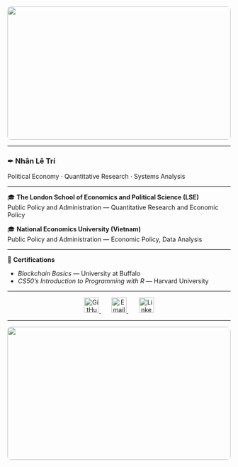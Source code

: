 <div align="center">
  <img src="https://i.imgur.com/n3y46Y2.jpg" style="width: 100%; max-height: 300px; object-fit: cover; border-radius: 8px;">
</div>

---

### ✒︎ Nhân Lê Trí  
Political Economy · Quantitative Research · Systems Analysis  

---

🎓 **The London School of Economics and Political Science (LSE)**  
Public Policy and Administration — Quantitative Research and Economic Policy  

🎓 **National Economics University (Vietnam)**  
Public Policy and Administration — Economic Policy, Data Analysis  

---

📜 **Certifications**  
- *Blockchain Basics* — University at Buffalo 
- *CS50’s Introduction to Programming with R* — Harvard University  

---
<p align="center">
  <a href="https://github.com/yourusername" title="GitHub">
    <img width="34px" alt="GitHub" src="https://i.imgur.com/YJ8V1oj.png"/>
  </a>
  &#8287;&#8287;&#8287;&#8287;&#8287;
  <a href="mailto:your.email@example.com" title="Email">
    <img width="34px" alt="Email" src="https://i.imgur.com/z8xM4kR.png"/>
  </a>
  &#8287;&#8287;&#8287;&#8287;&#8287;
  <a href="https://www.linkedin.com/in/your-linkedin" title="LinkedIn">
    <img width="34px" alt="LinkedIn" src="https://i.imgur.com/Kl9u3cq.png"/>
  </a>
</p>

---

<div align="center">
  <img src="https://i.imgur.com/WpGqeip.jpg" style="width: 100%; max-height: 300px; object-fit: cover; border-radius: 8px;">
</div>
